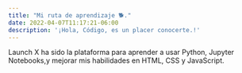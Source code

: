 ```yaml
---
title: "Mi ruta de aprendizaje 🐕."
date: 2022-04-07T11:17:21-06:00
description: '¡Hola, Código, es un placer conocerte.!'
---
```

Launch X ha sido la plataforma para aprender a usar Python, Jupyter Notebooks,y mejorar mis habilidades en HTML, CSS y JavaScript.

